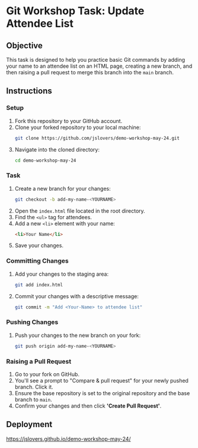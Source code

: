 # Git Workshop Task: Update Attendee List

## Objective
This task is designed to help you practice basic Git commands by adding your name to an attendee list on an HTML page, creating a new branch, and then raising a pull request to merge this branch into the `main` branch.

## Instructions

### Setup
1. Fork this repository to your GitHub account.
2. Clone your forked repository to your local machine:
   ```bash
   git clone https://github.com/jslovers/demo-workshop-may-24.git
   ```
3. Navigate into the cloned directory:
   ```bash
   cd demo-workshop-may-24
   ```

### Task
1. Create a new branch for your changes:
   ```bash
   git checkout -b add-my-name-<YOURNAME>
   ```
2. Open the `index.html` file located in the root directory.
3. Find the `<ul>` tag for attendees.
4. Add a new `<li>` element with your name:
   ```html
   <li>Your Name</li>
   ```
5. Save your changes.

### Committing Changes
1. Add your changes to the staging area:
   ```bash
   git add index.html
   ```
2. Commit your changes with a descriptive message:
   ```bash
   git commit -m "Add <Your-Name> to attendee list"
   ```

### Pushing Changes
1. Push your changes to the new branch on your fork:
   ```bash
   git push origin add-my-name-<YOURNAME>
   ```

### Raising a Pull Request
1. Go to your fork on GitHub.
2. You'll see a prompt to "Compare & pull request" for your newly pushed branch. Click it.
3. Ensure the base repository is set to the original repository and the base branch to `main`.
4. Confirm your changes and then click **'Create Pull Request'**.

## Deployment
https://jslovers.github.io/demo-workshop-may-24/